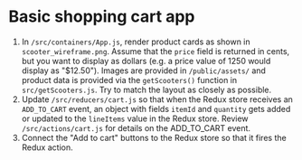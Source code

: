 # Basic shopping cart app

1. In `/src/containers/App.js`, render product cards as shown in `scooter_wireframe.png`. Assume that the `price` field is returned in cents, but you want to display as dollars (e.g. a price value of 1250 would display as "\$12.50"). Images are provided in `/public/assets/` and product data is provided via the `getScooters()` function in `src/getScooters.js`. Try to match the layout as closely as possible.
2. Update `/src/reducers/cart.js` so that when the Redux store receives an `ADD_TO_CART` event, an object with fields `itemId` and `quantity` gets added or updated to the `lineItems` value in the Redux store. Review `/src/actions/cart.js` for details on the ADD_TO_CART event.
3. Connect the "Add to cart" buttons to the Redux store so that it fires the Redux action.
